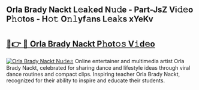 ## Orla Brady Nackt L𝚎a𝚔ed N𝚞𝚍e - Part-JsZ Vi𝚍𝚎o P𝚑𝚘tos - H𝚘𝚝 O𝚗𝚕yf𝚊ns L𝚎a𝚔s xYeKv

# <h2><a href="http://kfe1ayd.oniu.top/?m=Orla+Brady+Nackt">🔗👉 🔴 Orla Brady Nackt P𝚑ot𝚘𝚜 V𝚒d𝚎o</a></h2>

[![Orla Brady Nackt Nu𝚍e𝚜](https://i.imgur.com/0qMVB7G.gif)](http://kfe1ayd.oniu.top/?m=Orla+Brady+Nackt)
Online entertainer and multimedia artist Orla Brady Nackt, celebrated for sharing dance and lifestyle ideas through viral dance routines and compact clips. Inspiring teacher Orla Brady Nackt, recognized for their ability to inspire and educate their students.  
